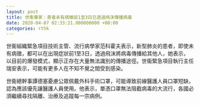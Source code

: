 ```yaml
---
layout: post
title: 世衞專家：患者未有病徵前1至3日已透過飛沫傳播病毒
date: 2020-04-07 02:33:21.000000000 +08:00
categories: rthk
---
```


世衞組織緊急項目技術主管、流行病學家范科霍夫表示，新型肺炎的患者，即使未有病徵，都可以在出現症狀前1至3日，透過飛沫將病毒傳播給其他人，她表示，以目前的爆發模式，顯示正存在大量無法識別的傳播途徑。世衞緊急項目執行主任瑞安表示，可能有更多人在不知不覺之間受到感染。

世衞總幹事譚德塞憂慮公眾佩戴外科手術口罩，可能導致前線醫護人員口罩短缺，認為應該優先讓醫護人員使用。他表示，單憑口罩無法阻截病毒的大流行，各國必須繼續尋找隔離、治療及追蹤每一宗病例。
